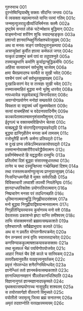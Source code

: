 गुरुरुवाच	001    
दुरन्तेष्विन्द्रियार्थेषु सक्ताः सीदन्ति जन्तवः	001a  
ये त्वसक्ता महात्मानस्ते यान्ति परमां गतिम्	001c  
जन्ममृत्युजरादुःखैर्व्याधिभिर्मनसः क्लमैः	002a  
दृष्ट्वेमं सन्ततं लोकं घटेन्मोक्षाय बुद्धिमान्	002c  
वाङ्मनोभ्यां शरीरेण शुचिः स्यादनहङ्कृतः	003a  
प्रशान्तो ज्ञानवान्भिक्षुर्निरपेक्षश्चरेत्सुखम्	003c  
अथ वा मनसः सङ्गं पश्येद्भूतानुकम्पया	004a  
अत्राप्युपेक्षां कुर्वीत ज्ञात्वा कर्मफलं जगत्	004c  
यत्कृतं प्राक्शुभं कर्म पापं वा तदुपाश्नुते	005a  
तस्माच्छुभानि कर्माणि कुर्याद्वाग्बुद्धिकर्मभिः	005c  
अहिंसा सत्यवचनं सर्वभूतेषु चार्जवम्	006a  
क्षमा चैवाप्रमादश्च यस्यैते स सुखी भवेत्	006c  
यश्चैनं परमं धर्मं सर्वभूतसुखावहम्	007a  
दुःखान्निःसरणं वेद स तत्त्वज्ञः सुखी भवेत्	007c  
तस्मात्समाहितं बुद्ध्या मनो भूतेषु धारयेत्	008a  
नापध्यायेन्न स्पृहयेन्नाबद्धं चिन्तयेदसत्	008c  
अवाग्योगप्रयोगेण मनोज्ञं सम्प्रवर्तते	009a  
विवक्षता वा सद्वाक्यं धर्मं सूक्ष्ममवेक्षता	009c  
सत्यां वाचमहिंस्रां च वदेदनपवादिनीम्	009e  
कल्कापेतामपरुषामनृशंसामपैशुनाम्	010a  
ईदृगल्पं च वक्तव्यमविक्षिप्तेन चेतसा	010c  
वाक्प्रबुद्धो हि संरागाद्विरागाद्व्याहरेद्यदि	011a  
बुद्ध्या ह्यनिगृहीतेन मनसा कर्म तामसम्	011c  
रजोभूतैर्हि करणैः कर्मणा प्रतिपद्यते	011e  
स दुःखं प्राप्य लोकेऽस्मिन्नरकायोपपद्यते	012a  
तस्मान्मनोवाक्शरीरैराचरेद्धैर्यमात्मनः	012c  
प्रकीर्णमेषभारो हि यद्वद्धार्येत दस्युभिः	013a  
प्रतिलोमां दिशं बुद्ध्वा संसारमबुधास्तथा	013c  
तानेव च यथा दस्यून्क्षिप्त्वा गच्छेच्छिवां दिशम्	014a  
तथा रजस्तमःकर्माण्युत्सृज्य प्राप्नुयात्सुखम्	014c  
निःसन्दिग्धमनीहो वै मुक्तः सर्वपरिग्रहैः	015a  
विविक्तचारी लघ्वाशी तपस्वी नियतेन्द्रियः	015c  
ज्ञानदग्धपरिक्लेशः प्रयोगरतिरात्मवान्	016a  
निष्प्रचारेण मनसा परं तदधिगच्छति	016c  
धृतिमानात्मवान्बुद्धिं निगृह्णीयादसंशयम्	017a  
मनो बुद्ध्या निगृह्णीयाद्विषयान्मनसात्मनः	017c  
निगृहीतेन्द्रियस्यास्य कुर्वाणस्य मनो वशे	018a  
देवतास्ताः प्रकाशन्ते हृष्टा यान्ति तमीश्वरम्	018c  
ताभिः संसक्तमनसो ब्रह्मवत्सम्प्रकाशते	019a  
एतैश्चापगतैः सर्वैर्ब्रह्मभूयाय कल्पते	019c  
अथ वा न प्रवर्तेत योगतन्त्रैरुपक्रमेत्	020a  
येन तन्त्रमयं तन्त्रं वृत्तिः स्यात्तत्तदाचरेत्	020c  
कणपिण्याककुल्माषशाकयावकसक्तवः	021a  
तथा मूलफलं भैक्षं पर्यायेणोपयोजयेत्	021c  
आहारं नियतं चैव देशे काले च सात्त्विकम्	022a  
तत्परीक्ष्यानुवर्तेत यत्प्रवृत्त्यनुवर्तकम्	022c  
प्रवृत्तं नोपरुन्धेत शनैरग्निमिवेन्धयेत्	023a  
ज्ञानेन्धितं ततो ज्ञानमर्कवत्सम्प्रकाशते	023c  
ज्ञानाधिष्ठानमज्ञानं त्रीँल्लोकानधितिष्ठति	024a  
विज्ञानानुगतं ज्ञानमज्ञानादपकृष्यते	024c  
पृथक्त्वात्सम्प्रयोगाच्च नासूयुर्वेद शाश्वतम्	025a  
स तयोरपवर्गज्ञो वीतरागो विमुच्यते	025c  
वयोतीतो जरामृत्यू जित्वा ब्रह्म सनातनम्	026a  
अमृतं तदवाप्नोति यत्तदक्षरमव्ययम्	026c  

